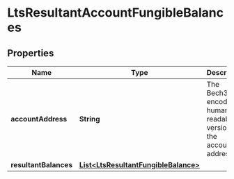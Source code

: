 

# LtsResultantAccountFungibleBalances


## Properties

| Name | Type | Description | Notes |
|------------ | ------------- | ------------- | -------------|
|**accountAddress** | **String** | The Bech32m-encoded human readable version of the account&#39;s address |  |
|**resultantBalances** | [**List&lt;LtsResultantFungibleBalance&gt;**](LtsResultantFungibleBalance.md) |  |  |



